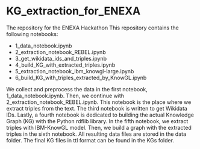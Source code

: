 # KG_extraction_for_ENEXA
The repository for the ENEXA Hackathon
This repository contains the following notebooks:
- 1_data_notebook.ipynb
- 2_extraction_notebook_REBEL.ipynb
- 3_get_wikidata_ids_and_triples.ipynb
- 4_build_KG_with_extracted_triples.ipynb
- 5_extraction_notebook_ibm_knowgl-large.ipynb
- 6_build_KG_with_triples_extracted_by_KnowGL.ipynb

We collect and preprocess the data in the first notebook, 1_data_notebook.ipynb. Then, we continue with 2_extraction_notebook_REBEL.ipynb. This notebook is the place where we extract triples from the text. The third notebook is written to get Wikidata IDs. Lastly, a fourth notebook is dedicated to building the actual Knowledge Graph (KG) with the Python rdflib library. In the fifth notebook, we extract triples with IBM-KnowGL model. Then, we build a graph with the extracted triples in the sixth notebook. All resulting data files are stored in the data folder. The final KG files in ttl format can be found in the KGs folder.  
